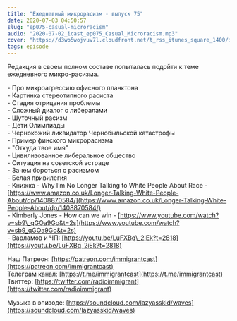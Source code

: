 ```yaml
---
title: "Ежедневный микрорасизм - выпуск 75"
date: 2020-07-03 04:50:57
slug: "ep075-casual-microracism"
audio: "2020-07-02_icast_ep075_Casual_Microracism.mp3"
cover: "https://d3wo5wojvuv7l.cloudfront.net/t_rss_itunes_square_1400/images.spreaker.com/original/d3c9f350fb99a6eb69b54740ea34f163.jpg"
tags: episode
---
```

Редакция в своем полном составе попыталась подойти к теме ежедневного микро-расизма.  
  
\- Про микроагрессию офисного планктона  
\- Картинка стереотипного расиста  
\- Стадия отрицания проблемы  
\- Сложный диалог с либералами  
\- Шуточный расизм  
\- Дети Олимпиады  
\- Чернокожий ликвидатор Чернобыльской катастрофы  
\- Пример финского микрорасизма  
\- "Откуда твое имя"  
\- Цивилизованное либеральное общество  
\- Ситуация на советской эстраде  
\- Зачем бороться с расизмом  
\- Белая привилегия  
\- Книжка - Why I’m No Longer Talking to White People About Race - [https://www.amazon.co.uk/Longer-Talking-White-People-About/dp/1408870584/](https://www.amazon.co.uk/Longer-Talking-White-People-About/dp/1408870584/)  
\- Kimberly Jones - How can we win - [https://www.youtube.com/watch?v=sb9\_qGOa9Go&t=2s](https://www.youtube.com/watch?v=sb9_qGOa9Go&t=2s)  
\- Варламов и ЧП: [https://youtu.be/LuFXBq\_2iEk?t=2818](https://youtu.be/LuFXBq_2iEk?t=2818)  
  
Наш Патреон: [https://patreon.com/immigrantcast](https://patreon.com/immigrantcast)  
Телеграм канал: [https://t.me/immigrantcast](https://t.me/immigrantcast)  
Твиттер: [https://twitter.com/radioimmigrant](https://twitter.com/radioimmigrant)  
  
Музыка в эпизоде: [https://soundcloud.com/lazyasskid/waves](https://soundcloud.com/lazyasskid/waves)
